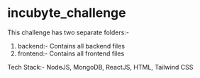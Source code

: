 # incubyte_challenge

This challenge has two separate folders:-
 1. backend:- Contains all backend files
 2. frontend:- Contains all frontend files

Tech Stack:- NodeJS, MongoDB, ReactJS, HTML, Tailwind CSS
